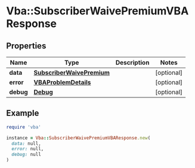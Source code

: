 # Vba::SubscriberWaivePremiumVBAResponse

## Properties

| Name | Type | Description | Notes |
| ---- | ---- | ----------- | ----- |
| **data** | [**SubscriberWaivePremium**](SubscriberWaivePremium.md) |  | [optional] |
| **error** | [**VBAProblemDetails**](VBAProblemDetails.md) |  | [optional] |
| **debug** | [**Debug**](Debug.md) |  | [optional] |

## Example

```ruby
require 'vba'

instance = Vba::SubscriberWaivePremiumVBAResponse.new(
  data: null,
  error: null,
  debug: null
)
```

